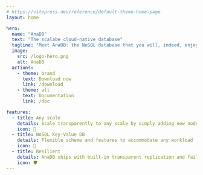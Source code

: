 ```yaml
---
# https://vitepress.dev/reference/default-theme-home-page
layout: home

hero:
  name: "AnaDB"
  text: "The scalabe cloud-native database"
  tagline: "Meet AnaDB: the NoSQL database that you will, indeed, enjoy to use!"
  image:
    src: /logo-hero.png
    alt: AnaDB
  actions:
    - theme: brand
      text: Download now
      link: /download
    - theme: alt
      text: Documentation
      link: /doc

features:
  - title: Any scale
    details: Scale transparently to any scale by simply adding new nodes
    icon: 🚀
  - title: NoSQL Key-Value DB
    details: Flexible scheme and features to accommodate any workload
    icon: 🔑
  - title: Resilient
    details: AnaDB ships with built-in transparent replication and failure recovery
    icon: 🛡️
---
```


